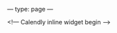 —
type: page
—

<!— Calendly inline widget begin —>
<div class=“calendly-inline-widget” data-url=“https://calendly.com/d/crsy-9v5-m4y?hide_gdpr_banner=1” style=“min-width:320px;height:700px;”></div>
<script type=“text/javascript” src=“https://assets.calendly.com/assets/external/widget.js” async></script>
<!— Calendly inline widget end —>